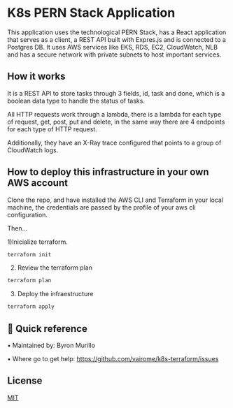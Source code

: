 # K8s PERN Stack Application 

This application uses the technological PERN Stack, has a React application that serves as a client, a REST API built with Expres.js and is connected to a Postgres DB. It uses AWS services like EKS, RDS, EC2, CloudWatch, NLB and has a secure network with private subnets to host important services.

## How it works

It is a REST API to store tasks through 3 fields, id, task and done, which is a boolean data type to handle the status of tasks.

All HTTP requests work through a lambda, there is a lambda for each type of request, get, post, put and delete, in the same way there are 4 endpoints for each type of HTTP request.

Additionally, they have an X-Ray trace configured that points to a group of CloudWatch logs.


## How to deploy this infrastructure in your own AWS account

Clone the repo, and have installed the AWS CLI and Terraform in your local machine, the credentials are passed by the profile of your aws cli configuration.

Then...

1)Inicialize terraform.
```js
terraform init

```
2) Review the terraform plan
```js
terraform plan
```

3) Deploy the infraestructure
```js
terraform apply
```

## 🚀 Quick reference

•	Maintained by: Byron Murillo

•	Where go to get help: https://github.com/vairome/k8s-terraform/issues

## License

[MIT](https://choosealicense.com/licenses/mit/)

